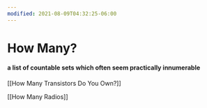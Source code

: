 ```yaml
---
modified: 2021-08-09T04:32:25-06:00
---
```


# How Many?

#### a list of countable sets which often seem practically innumerable 

[[How Many Transistors Do You Own?]]

[[How Many Radios]]
